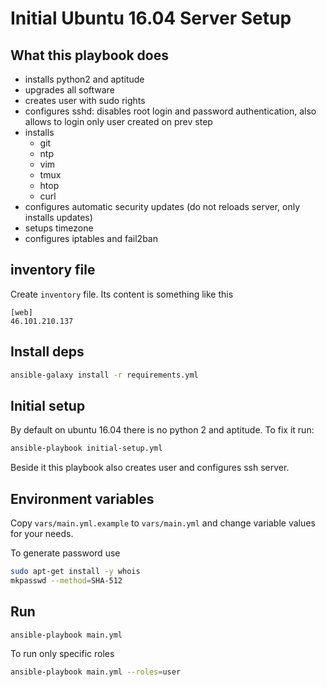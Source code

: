 # Initial Ubuntu 16.04 Server Setup

## What this playbook does

- installs python2 and aptitude
- upgrades all software
- creates user with sudo rights
- configures sshd: disables root login and password authentication, also allows to login only user created on prev step
- installs
  - git
  - ntp
  - vim
  - tmux
  - htop
  - curl
- configures automatic security updates (do not reloads server, only installs updates)
- setups timezone
- configures iptables and fail2ban

## inventory file

Create `inventory` file. Its content is something like this

```
[web]
46.101.210.137
```

## Install deps

```bash
ansible-galaxy install -r requirements.yml
```

## Initial setup

By default on ubuntu 16.04 there is no python 2 and aptitude.
To fix it run:

```bash
ansible-playbook initial-setup.yml
```

Beside it this playbook also creates user and configures ssh server.

## Environment variables

Copy `vars/main.yml.example` to `vars/main.yml` and change
variable values for your needs.

To generate password use

```bash
sudo apt-get install -y whois
mkpasswd --method=SHA-512
```

## Run

```bash
ansible-playbook main.yml
```

To run only specific roles

```bash
ansible-playbook main.yml --roles=user
```
